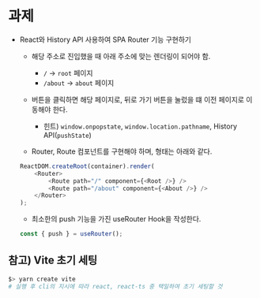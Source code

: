 # 과제

-   React와 History API 사용하여 SPA Router 기능 구현하기

    -   해당 주소로 진입했을 때 아래 주소에 맞는 렌더링이 되어야 함.
        -   `/` -> `root` 페이지
        -   `/about` -> `about` 페이지
    -   버튼을 클릭하면 해당 페이지로, 뒤로 가기 버튼을 눌렀을 떄 이전 페이지로 이동해야 한다.

        -   힌트) `window.onpopstate`, `window.location.pathname`, History API(`pushState`)

    -   Router, Route 컴포넌트를 구현해야 하며, 형태는 아래와 같다.

    ```typescript
    ReactDOM.createRoot(container).render(
        <Router>
            <Route path="/" component={<Root />} />
            <Route path="/about" component={<About />} />
        </Router>
    );
    ```

    -   최소한의 push 기능을 가진 useRouter Hook을 작성한다.

    ```typescript
    const { push } = useRouter();
    ```

## 참고) Vite 초기 세팅

```bash
$> yarn create vite
# 실행 후 cli의 지시에 따라 react, react-ts 중 택일하여 초기 세팅할 것
```

